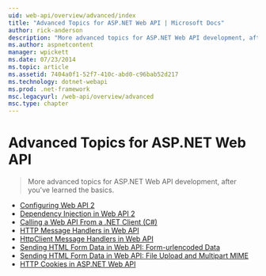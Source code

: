 ```yaml
---
uid: web-api/overview/advanced/index
title: "Advanced Topics for ASP.NET Web API | Microsoft Docs"
author: rick-anderson
description: "More advanced topics for ASP.NET Web API development, after you've learned the basics."
ms.author: aspnetcontent
manager: wpickett
ms.date: 07/23/2014
ms.topic: article
ms.assetid: 7404a0f1-52f7-410c-abd0-c96bab52d217
ms.technology: dotnet-webapi
ms.prod: .net-framework
msc.legacyurl: /web-api/overview/advanced
msc.type: chapter
---
```

Advanced Topics for ASP.NET Web API
====================
> More advanced topics for ASP.NET Web API development, after you've learned the basics.


- [Configuring Web API 2](configuring-aspnet-web-api.md)
- [Dependency Injection in Web API 2](dependency-injection.md)
- [Calling a Web API From a .NET Client (C#)](calling-a-web-api-from-a-net-client.md)
- [HTTP Message Handlers in Web API](http-message-handlers.md)
- [HttpClient Message Handlers in Web API](httpclient-message-handlers.md)
- [Sending HTML Form Data in Web API: Form-urlencoded Data](sending-html-form-data-part-1.md)
- [Sending HTML Form Data in Web API: File Upload and Multipart MIME](sending-html-form-data-part-2.md)
- [HTTP Cookies in ASP.NET Web API](http-cookies.md)